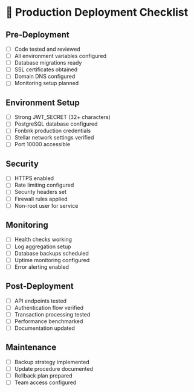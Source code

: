 # 🚀 Production Deployment Checklist

## Pre-Deployment
- [ ] Code tested and reviewed
- [ ] All environment variables configured
- [ ] Database migrations ready
- [ ] SSL certificates obtained
- [ ] Domain DNS configured
- [ ] Monitoring setup planned

## Environment Setup
- [ ] Strong JWT_SECRET (32+ characters)
- [ ] PostgreSQL database configured
- [ ] Fonbnk production credentials
- [ ] Stellar network settings verified
- [ ] Port 10000 accessible

## Security
- [ ] HTTPS enabled
- [ ] Rate limiting configured
- [ ] Security headers set
- [ ] Firewall rules applied
- [ ] Non-root user for service

## Monitoring
- [ ] Health checks working
- [ ] Log aggregation setup
- [ ] Database backups scheduled
- [ ] Uptime monitoring configured
- [ ] Error alerting enabled

## Post-Deployment
- [ ] API endpoints tested
- [ ] Authentication flow verified
- [ ] Transaction processing tested
- [ ] Performance benchmarked
- [ ] Documentation updated

## Maintenance
- [ ] Backup strategy implemented
- [ ] Update procedure documented
- [ ] Rollback plan prepared
- [ ] Team access configured